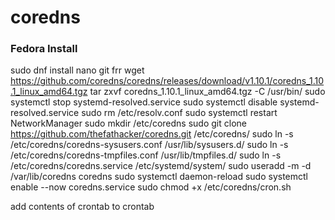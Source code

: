 # coredns

### Fedora Install
sudo dnf install nano git frr
wget https://github.com/coredns/coredns/releases/download/v1.10.1/coredns_1.10.1_linux_amd64.tgz
tar zxvf coredns_1.10.1_linux_amd64.tgz -C /usr/bin/
sudo systemctl stop systemd-resolved.service
sudo systemctl disable systemd-resolved.service
sudo rm /etc/resolv.conf
sudo systemctl restart NetworkManager
sudo mkdir /etc/coredns
sudo git clone https://github.com/thefathacker/coredns.git /etc/coredns/
sudo ln -s /etc/coredns/coredns-sysusers.conf /usr/lib/sysusers.d/
sudo ln -s /etc/coredns/coredns-tmpfiles.conf /usr/lib/tmpfiles.d/
sudo ln -s /etc/coredns/coredns.service /etc/systemd/system/
sudo useradd -m -d /var/lib/coredns coredns
sudo systemctl daemon-reload
sudo systemctl enable --now coredns.service
sudo chmod +x /etc/coredns/cron.sh

add contents of crontab to crontab